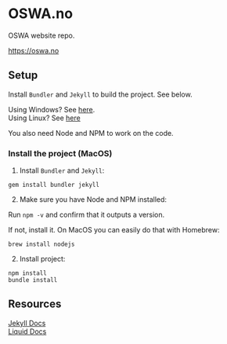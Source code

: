 # OSWA.no

OSWA website repo.

https://oswa.no

## Setup

Install `Bundler` and `Jekyll` to build the project. See below.

Using Windows? See [here](https://jekyllrb.com/docs/installation/windows/).  
Using Linux? See [here](https://jekyllrb.com/docs/installation/ubuntu/)  

You also need Node and NPM to work on the code.

### Install the project (MacOS)

1. Install `Bundler` and `Jekyll`:

  `gem install bundler jekyll`

2. Make sure you have Node and NPM installed:

  Run `npm -v` and confirm that it outputs a version.

  If not, install it. On MacOS you can easily do that with Homebrew:

  `brew install nodejs`

2. Install project:

`npm install`  
`bundle install`

## Resources

[Jekyll Docs](https://jekyllrb.com/docs/)  
[Liquid Docs](https://shopify.github.io/liquid/)  
